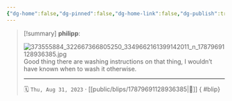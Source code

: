 ```yaml
---
{"dg-home":false,"dg-pinned":false,"dg-home-link":false,"dg-publish":true,"tags":["dgblip"],"disabled rules":["yaml-title","yaml-title-alias","file-name-heading"],"title":"philipp on instagram @ 2023-08-31","created-date":"2023-08-31T04:50:00","updated-date":"2025-05-02T17:43:07","dg-path":"blips/17879691128936385.md","permalink":"/blips/17879691128936385/","dgPassFrontmatter":true}
---
```


> [!summary] **philipp**:
>
> ![373555884_322667366805250_3349662161399142011_n_17879691128936385.jpg](/img/user/attachments/373555884_322667366805250_3349662161399142011_n_17879691128936385.jpg)
> Good thing there are washing instructions on that thing, I wouldn’t have known when to wash it otherwise.
> - - -
>
> 🗓️ `Thu, Aug 31, 2023` · [[public/blips/17879691128936385\|🔗]]
{ #blip}

